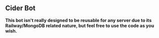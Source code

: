 ## Cider Bot
**This bot isn't really designed to be reusable for any server due to its Railway/MongoDB related nature, but feel free to use the code as you wish.**
